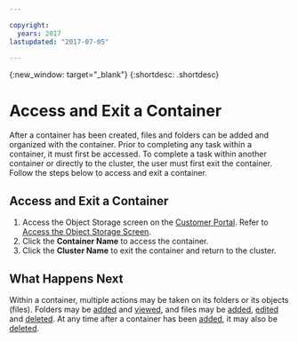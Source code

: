 ```yaml
---

copyright:
  years: 2017
lastupdated: "2017-07-05"

---
```

{:new_window: target="_blank"}
{:shortdesc: .shortdesc}

# Access and Exit a Container

After a container has been created, files and folders can be added and organized with the container. Prior to completing any task within a container, it must first be accessed. To complete a task within another container or directly to the cluster, the user must first exit the container. Follow the steps below to access and exit a container.

## Access and Exit a Container

1. Access the Object Storage screen on the [Customer Portal](https://control.softlayer.com/). Refer to [Access the Object Storage Screen](access-object-storage-screen.html).
2. Click the **Container Name** to access the container.
3. Click the **Cluster Name** to exit the container and return to the cluster.

## What Happens Next

Within a container, multiple actions may be taken on its folders or its objects (files). Folders may be [added](add-folder-container.html) and [viewed](access-object-folder-or-container.html), and files may be [added](add-object-file.html), [edited](view-and-edit-object-storage-file-details.html) and [deleted](delete-object-cluster.html). At any time after a container has been [added](add-container-cluster.html), it may also be [deleted](delete-container.html).
